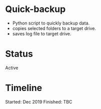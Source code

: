 # Quick-backup
- Python script to quickly backup data.
- copies selected folders to a target drive.
- saves log file to target drive.
# Status
Active
# Timeline
Started: Dec 2019 Finished: TBC